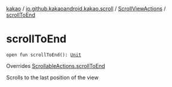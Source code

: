 [kakao](../../index.md) / [io.github.kakaoandroid.kakao.scroll](../index.md) / [ScrollViewActions](index.md) / [scrollToEnd](./scroll-to-end.md)

# scrollToEnd

`open fun scrollToEnd(): `[`Unit`](https://kotlinlang.org/api/latest/jvm/stdlib/kotlin/-unit/index.html)

Overrides [ScrollableActions.scrollToEnd](../../io.github.kakaoandroid.kakao.common.actions/-scrollable-actions/scroll-to-end.md)

Scrolls to the last position of the view

